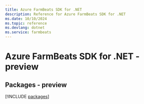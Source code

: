 ```yaml
---
title: Azure FarmBeats SDK for .NET
description: Reference for Azure FarmBeats SDK for .NET
ms.date: 10/10/2024
ms.topic: reference
ms.devlang: dotnet
ms.service: farmbeats
---
```

# Azure FarmBeats SDK for .NET - preview
## Packages - preview
[!INCLUDE [packages](farmbeats-index.md)]